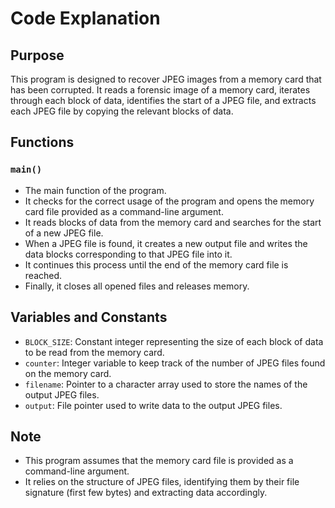 # Code Explanation

## Purpose
This program is designed to recover JPEG images from a memory card that has been corrupted. It reads a forensic image of a memory card, iterates through each block of data, identifies the start of a JPEG file, and extracts each JPEG file by copying the relevant blocks of data.

## Functions

### `main()`
- The main function of the program.
- It checks for the correct usage of the program and opens the memory card file provided as a command-line argument.
- It reads blocks of data from the memory card and searches for the start of a new JPEG file.
- When a JPEG file is found, it creates a new output file and writes the data blocks corresponding to that JPEG file into it.
- It continues this process until the end of the memory card file is reached.
- Finally, it closes all opened files and releases memory.

## Variables and Constants
- `BLOCK_SIZE`: Constant integer representing the size of each block of data to be read from the memory card.
- `counter`: Integer variable to keep track of the number of JPEG files found on the memory card.
- `filename`: Pointer to a character array used to store the names of the output JPEG files.
- `output`: File pointer used to write data to the output JPEG files.

## Note
- This program assumes that the memory card file is provided as a command-line argument.
- It relies on the structure of JPEG files, identifying them by their file signature (first few bytes) and extracting data accordingly.